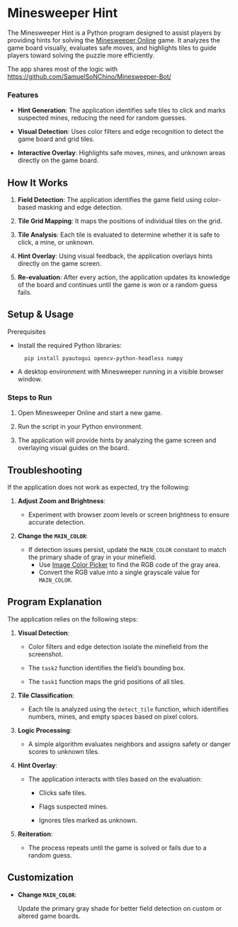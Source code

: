 # Minesweeper Hint

The Minesweeper Hint is a Python program designed to assist players by providing hints for solving the [Minesweeper Online](https://minesweeper.online/) game. It analyzes the game board visually, evaluates safe moves, and highlights tiles to guide players toward solving the puzzle more efficiently.

The app shares most of the logic with https://github.com/SamuelSoNChino/Minesweeper-Bot/

### Features

- **Hint Generation**: The application identifies safe tiles to click and marks suspected mines, reducing the need for random guesses.

- **Visual Detection**: Uses color filters and edge recognition to detect the game board and grid tiles.

- **Interactive Overlay**: Highlights safe moves, mines, and unknown areas directly on the game board.

## How It Works

1. **Field Detection**: The application identifies the game field using color-based masking and edge detection.

2. **Tile Grid Mapping**: It maps the positions of individual tiles on the grid.

3. **Tile Analysis**: Each tile is evaluated to determine whether it is safe to click, a mine, or unknown.

4. **Hint Overlay**: Using visual feedback, the application overlays hints directly on the game screen.

5. **Re-evaluation**: After every action, the application updates its knowledge of the board and continues until the game is won or a random guess fails.

## Setup & Usage
Prerequisites

- Install the required Python libraries:

        pip install pyautogui opencv-python-headless numpy

- A desktop environment with Minesweeper running in a visible browser window.

### Steps to Run

1. Open Minesweeper Online and start a new game.

2. Run the script in your Python environment.

3. The application will provide hints by analyzing the game screen and overlaying visual guides on the board.


## Troubleshooting

If the application does not work as expected, try the following:

1. **Adjust Zoom and Brightness**:
    
    - Experiment with browser zoom levels or screen brightness to ensure accurate detection.

2. **Change the `MAIN_COLOR`**:
    - If detection issues persist, update the `MAIN_COLOR` constant to match the primary shade of gray in your minefield.
        - Use [Image Color Picker](https://imagecolorpicker.com/) to find the RGB code of the gray area.
        - Convert the RGB value into a single grayscale value for `MAIN_COLOR`.

## Program Explanation

The application relies on the following steps:

1. **Visual Detection**:

    - Color filters and edge detection isolate the minefield from the screenshot.
    
    - The `task2` function identifies the field’s bounding box.
    
    - The `task1` function maps the grid positions of all tiles.

2. **Tile Classification**:
    - Each tile is analyzed using the `detect_tile` function, which identifies numbers, mines, and empty spaces based on pixel colors.

3. **Logic Processing**:
    - A simple algorithm evaluates neighbors and assigns safety or danger scores to unknown tiles.

4. **Hint Overlay**:
    - The application interacts with tiles based on the evaluation:

        - Clicks safe tiles.
        
        - Flags suspected mines.
        
        - Ignores tiles marked as unknown.

5. **Reiteration**:
    - The process repeats until the game is solved or fails due to a random guess.

## Customization

- **Change `MAIN_COLOR`**:

    Update the primary gray shade for better field detection on custom or altered game boards.
